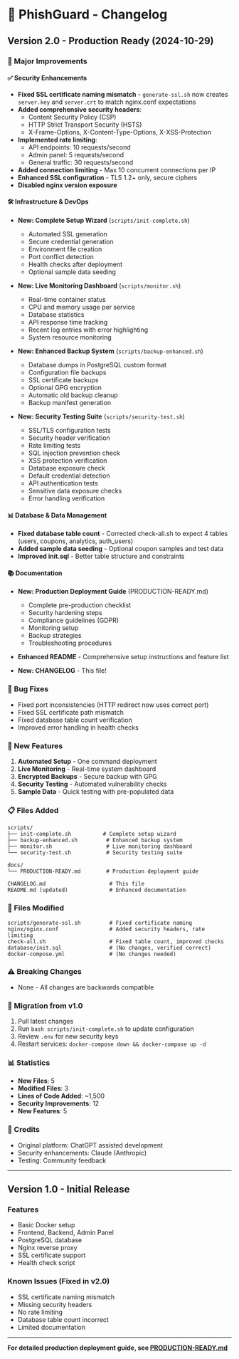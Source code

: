 # 📝 PhishGuard - Changelog

## Version 2.0 - Production Ready (2024-10-29)

### 🎉 Major Improvements

#### ✅ Security Enhancements
- **Fixed SSL certificate naming mismatch** - `generate-ssl.sh` now creates `server.key` and `server.crt` to match nginx.conf expectations
- **Added comprehensive security headers**:
  - Content Security Policy (CSP)
  - HTTP Strict Transport Security (HSTS)
  - X-Frame-Options, X-Content-Type-Options, X-XSS-Protection
- **Implemented rate limiting**:
  - API endpoints: 10 requests/second
  - Admin panel: 5 requests/second
  - General traffic: 30 requests/second
- **Added connection limiting** - Max 10 concurrent connections per IP
- **Enhanced SSL configuration** - TLS 1.2+ only, secure ciphers
- **Disabled nginx version exposure**

#### 🛠️ Infrastructure & DevOps
- **New: Complete Setup Wizard** (`scripts/init-complete.sh`)
  - Automated SSL generation
  - Secure credential generation
  - Environment file creation
  - Port conflict detection
  - Health checks after deployment
  - Optional sample data seeding
  
- **New: Live Monitoring Dashboard** (`scripts/monitor.sh`)
  - Real-time container status
  - CPU and memory usage per service
  - Database statistics
  - API response time tracking
  - Recent log entries with error highlighting
  - System resource monitoring

- **New: Enhanced Backup System** (`scripts/backup-enhanced.sh`)
  - Database dumps in PostgreSQL custom format
  - Configuration file backups
  - SSL certificate backups
  - Optional GPG encryption
  - Automatic old backup cleanup
  - Backup manifest generation

- **New: Security Testing Suite** (`scripts/security-test.sh`)
  - SSL/TLS configuration tests
  - Security header verification
  - Rate limiting tests
  - SQL injection prevention check
  - XSS protection verification
  - Database exposure check
  - Default credential detection
  - API authentication tests
  - Sensitive data exposure checks
  - Error handling verification

#### 📊 Database & Data Management
- **Fixed database table count** - Corrected check-all.sh to expect 4 tables (users, coupons, analytics, auth_users)
- **Added sample data seeding** - Optional coupon samples and test data
- **Improved init.sql** - Better table structure and constraints

#### 📚 Documentation
- **New: Production Deployment Guide** (PRODUCTION-READY.md)
  - Complete pre-production checklist
  - Security hardening steps
  - Compliance guidelines (GDPR)
  - Monitoring setup
  - Backup strategies
  - Troubleshooting procedures
  
- **Enhanced README** - Comprehensive setup instructions and feature list
- **New: CHANGELOG** - This file!

### 🔧 Bug Fixes
- Fixed port inconsistencies (HTTP redirect now uses correct port)
- Fixed SSL certificate path mismatch
- Fixed database table count verification
- Improved error handling in health checks

### 🎯 New Features
1. **Automated Setup** - One command deployment
2. **Live Monitoring** - Real-time system dashboard
3. **Encrypted Backups** - Secure backup with GPG
4. **Security Testing** - Automated vulnerability checks
5. **Sample Data** - Quick testing with pre-populated data

### 📋 Files Added
```
scripts/
├── init-complete.sh          # Complete setup wizard
├── backup-enhanced.sh         # Enhanced backup system
├── monitor.sh                 # Live monitoring dashboard
└── security-test.sh           # Security testing suite

docs/
└── PRODUCTION-READY.md        # Production deployment guide

CHANGELOG.md                    # This file
README.md (updated)             # Enhanced documentation
```

### 🔄 Files Modified
```
scripts/generate-ssl.sh         # Fixed certificate naming
nginx/nginx.conf                # Added security headers, rate limiting
check-all.sh                    # Fixed table count, improved checks
database/init.sql               # (No changes, verified correct)
docker-compose.yml              # (No changes needed)
```

### ⚠️ Breaking Changes
- None - All changes are backwards compatible

### 🚀 Migration from v1.0
1. Pull latest changes
2. Run `bash scripts/init-complete.sh` to update configuration
3. Review `.env` for new security keys
4. Restart services: `docker-compose down && docker-compose up -d`

### 📊 Statistics
- **New Files**: 5
- **Modified Files**: 3
- **Lines of Code Added**: ~1,500
- **Security Improvements**: 12
- **New Features**: 5

### 🙏 Credits
- Original platform: ChatGPT assisted development
- Security enhancements: Claude (Anthropic)
- Testing: Community feedback

---

## Version 1.0 - Initial Release

### Features
- Basic Docker setup
- Frontend, Backend, Admin Panel
- PostgreSQL database
- Nginx reverse proxy
- SSL certificate support
- Health check script

### Known Issues (Fixed in v2.0)
- SSL certificate naming mismatch
- Missing security headers
- No rate limiting
- Database table count incorrect
- Limited documentation

---

**For detailed production deployment guide, see [PRODUCTION-READY.md](PRODUCTION-READY.md)**
